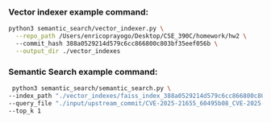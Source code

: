 ### Vector indexer example command:
```bash
python3 semantic_search/vector_indexer.py \
  --repo_path /Users/enricoprayogo/Desktop/CSE_390C/homework/hw2 \ 
  --commit_hash 388a0529214d579c6cc866800c803bf35eef056b \
  --output_dir ./vector_indexes
  ```

  ### Semantic Search example command:

  ```bash
   python3 semantic_search/semantic_search.py \
  --index_path "./vector_indexes/faiss_index_388a0529214d579c6cc866800c803bf35eef056b" \
  --query_file "./input/upstream_commit/CVE-2025-21655_60495b08_CVE-2025-21655_eventfd.c" \
  --top_k 1
  ```